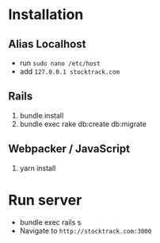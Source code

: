 # Installation

## Alias Localhost
  - run `sudo nano /etc/host`
  - add `127.0.0.1 stocktrack.com`

## Rails
  1. bundle install
  2. bundle exec rake db:create db:migrate

## Webpacker / JavaScript
  1. yarn install

# Run server
  - bundle exec rails s
  - Navigate to `http://stocktrack.com:3000`